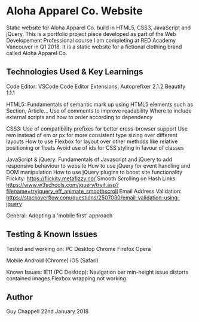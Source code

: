 # Aloha Apparel Co. Website

Static website for Aloha Apparel Co. build in HTML5, CSS3, JavaScript and jQuery. 
This is a portfolio project piece developed as part of the Web Developement Professional course I am completing at RED Academy Vancouver in Q1 2018. It is a static website for a fictional clothing brand called Aloha Apparel Co.

## Technologies Used & Key Learnings

Code Editor: VSCode
Code Editor Extensions: 
  Autoprefixer 2.1.2
  Beautify 1.1.1

HTML5:
  Fundamentals of semantic mark up using HTML5 elements such as Section, Article...
  Use of comments to improve readability
  Where to include external scripts and how to order according to dependency

CSS3:
  Use of compatibility prefixes for better cross-browser support
  Use rem instead of em or px for more consistent type sizing over different layouts
  How to use Flexbox for layout over other methods like relative positioning or floats
  Avoid use of ids for CSS styling in favour of classes

JavaScript & jQuery:
  Fundamentals of Javascript and jQuery to add responsive behaviour to website
  How to use jQuery for event handling and DOM manipulation
  How to use jQuery plugins to boost site functionality
    Flickity: https://flickity.metafizzy.co/
    Smooth Scrolling on Hash Links: https://www.w3schools.com/jquery/tryit.asp?filename=tryjquery_eff_animate_smoothscroll
    Email Address Validation: https://stackoverflow.com/questions/2507030/email-validation-using-jquery

General:
  Adopting a 'mobile first' approach
  

## Testing & Known Issues

Tested and working on:
  PC Desktop
    Chrome
    Firefox
    Opera

  Mobile
    Android (Chrome)
    iOS (Safari)

Known Issues:
  IE11 (PC Desktop): 
    Navigation bar min-height issue distorts contained images
    Flexbox wrapping not working


## Author

Guy Chappell
22nd January 2018
